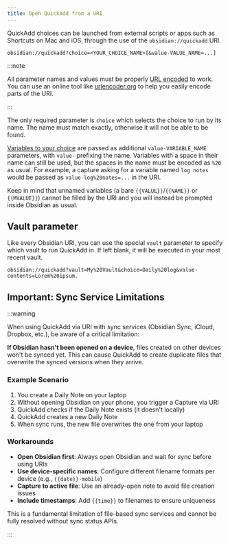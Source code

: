 ```yaml
---
title: Open QuickAdd from a URI
---
```


QuickAdd choices can be launched from external scripts or apps such as Shortcuts on Mac and iOS, through the use of the `obsidian://quickadd` URI.

```
obsidian://quickadd?choice=<YOUR_CHOICE_NAME>[&value-VALUE_NAME=...]
```

:::note

All parameter names and values must be properly [URL encoded](https://en.wikipedia.org/wiki/Percent-encoding) to work. You can use an online tool like [urlencoder.org](https://www.urlencoder.org/) to help you easily encode parts of the URI.

:::

The only required parameter is `choice` which selects the choice to run by its name. The name must match exactly, otherwise it will not be able to be found.

[Variables to your choice](../FormatSyntax.md) are passed as additional `value-VARIABLE_NAME` parameters, with `value-` prefixing the name. Variables with a space in their name can still be used, but the spaces in the name must be encoded as `%20` as usual. For example, a capture asking for a variable named `log notes` would be passed as `value-log%20notes=...` in the URI.

Keep in mind that unnamed variables (a bare `{{VALUE}}`/`{{NAME}}` or `{{MVALUE}}`) cannot be filled by the URI and you will instead be prompted inside Obsidian as usual.

## Vault parameter

Like every Obsidian URI, you can use the special `vault` parameter to specify which vault to run QuickAdd in. If left blank, it will be executed in your most recent vault.

```
obsidian://quickadd?vault=My%20Vault&choice=Daily%20log&value-contents=Lorem%20ipsum.
```

## Important: Sync Service Limitations

:::warning

When using QuickAdd via URI with sync services (Obsidian Sync, iCloud, Dropbox, etc.), be aware of a critical limitation:

**If Obsidian hasn't been opened on a device**, files created on other devices won't be synced yet. This can cause QuickAdd to create duplicate files that overwrite the synced versions when they arrive.

### Example Scenario
1. You create a Daily Note on your laptop
2. Without opening Obsidian on your phone, you trigger a Capture via URI
3. QuickAdd checks if the Daily Note exists (it doesn't locally)
4. QuickAdd creates a new Daily Note
5. When sync runs, the new file overwrites the one from your laptop

### Workarounds
- **Open Obsidian first**: Always open Obsidian and wait for sync before using URIs
- **Use device-specific names**: Configure different filename formats per device (e.g., `{{date}}-mobile`)
- **Capture to active file**: Use an already-open note to avoid file creation issues
- **Include timestamps**: Add `{{time}}` to filenames to ensure uniqueness

This is a fundamental limitation of file-based sync services and cannot be fully resolved without sync status APIs.

:::
